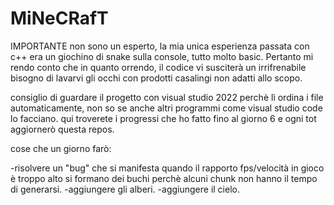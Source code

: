 # MiNeCRafT
IMPORTANTE
non sono un esperto, la mia unica esperienza passata con c++ era un giochino di snake sulla console, tutto molto basic. Pertanto mi rendo conto che in quanto orrendo, il codice vi susciterà un irrifrenabile bisogno di lavarvi gli occhi con prodotti casalingi non adatti allo scopo.

consiglio di guardare il progetto con visual studio 2022 perchè lì ordina i file automaticamente, non so se anche altri programmi come visual studio code lo facciano.
qui troverete i progressi che ho fatto fino al giorno 6 e ogni tot aggiornerò questa repos.

cose che un giorno farò:

-risolvere un "bug" che si manifesta quando il rapporto fps/velocità in gioco è troppo alto si formano dei buchi perchè alcuni chunk non hanno il tempo di generarsi.
-aggiungere gli alberi.
-aggiungere il cielo.
